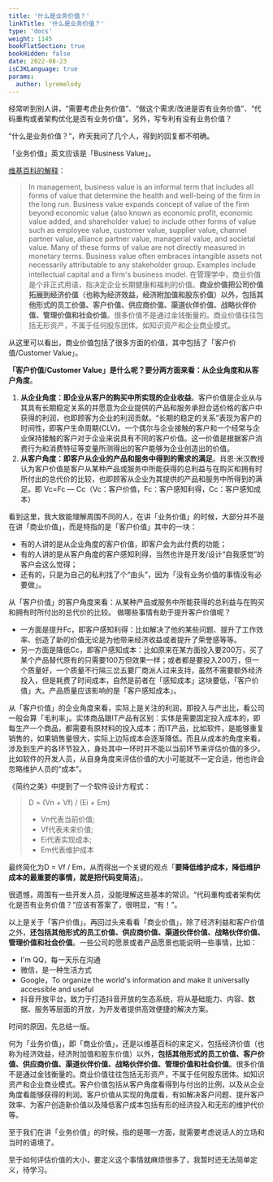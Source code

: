```yaml
---
title: '什么是业务价值？'
linkTitle: '什么是业务价值？'
type: 'docs'
weight: 1145
bookFlatSection: true
bookHidden: false
date: 2022-08-23
isCJKLanguage: true
params:
  author: lyremelody
---
```


经常听到别人讲，“需要考虑业务价值”、“做这个需求/改进是否有业务价值”、“代码重构或者架构优化是否有业务价值”。另外，写专利有没有业务价值？

“什么是业务价值？”，昨天我问了几个人，得到的回复都不明确。

「业务价值」英文应该是「Business Value」。

[维基百科的解释](https://en.wikipedia.org/wiki/Business_value)：
> In management, business value is an informal term that includes all forms of value that determine the health and well-being of the firm in the long run. Business value expands concept of value of the firm beyond economic value (also known as economic profit, economic value added, and shareholder value) to include other forms of value such as employee value, customer value, supplier value, channel partner value, alliance partner value, managerial value, and societal value. Many of these forms of value are not directly measured in monetary terms. Business value often embraces intangible assets not necessarily attributable to any stakeholder group. Examples include intellectual capital and a firm's business model. 
> 在管理学中，商业价值是个非正式用语，指决定企业长期健康和福利的价值。**商业价值把公司价值拓展到经济价值（也称为经济效益，经济附加值和股东价值）以外，包括其他形式的员工价值、客户价值、供应商价值、渠道伙伴价值、战略伙伴价值、管理价值和社会价值**。很多价值不是通过金钱衡量的。商业价值往往包括无形资产，不属于任何股东团体。如知识资产和企业商业模式。

从这里可以看出，商业价值包括了很多方面的价值，其中包括了「客户价值/Customer Value」。

**「客户价值/Customer Value」是什么呢？要分两方面来看：从企业角度和从客户角度**。
1. **从企业角度：即企业从客户的购买中所实现的企业收益**。客户价值是企业从与其具有长期稳定关系的并愿意为企业提供的产品和服务承担合适价格的客户中获得的利润，也即顾客为企业的利润贡献。“长期的稳定的关系”表现为客户的时间性，即客户生命周期(CLV)。一个偶尔与企业接触的客户和一个经常与企业保持接触的客户对于企业来说具有不同的客户价值。这一价值是根据客户消费行为和消费特征等变量所测得出的客户能够为企业创造出的价值。
2. **从客户角度：即客户从企业的产品和服务中得到的需求的满足**。肖恩·米汉教授认为客户价值是客户从某种产品或服务中所能获得的总利益与在购买和拥有时所付出的总代价的比较，也即顾客从企业为其提供的产品和服务中所得到的满足。即 Vc=Fc — Cc（Vc：客户价值，Fc：客户感知利得，Cc：客户感知成本）

看到这里，我大致能理解周围不同的人，在讲「业务价值」的时候，大部分并不是在讲「商业价值」，而是特指的是「客户价值」其中的一块：
* 有的人讲的是从企业角度的客户价值，即客户会为此付费的功能；
* 有的人讲的是从客户角度的客户感知利得，当然也许是开发/设计“自我感觉”的客户会这么觉得；
* 还有的，只是为自己的私利找了个“由头”，因为「没有业务价值的事情没有必要做」。

从「客户价值」的客户角度来看：从某种产品或服务中所能获得的总利益与在购买和拥有时所付出的总代价的比较。
做哪些事情有助于提升客户价值呢？
* 一方面是提升Fc，即客户感知利得：比如解决了他的某些问题、提升了工作效率、创造了新的价值无论是为他带来经济收益或者提升了荣誉感等等。
* 另一方面是降低Cc，即客户感知成本：比如原来在某方面投入要200万，买了某个产品替代原有的只需要100万但效果一样；或者都是要投入200万，但一个质量好，一个质量不行隔三岔五要厂商派人过来支持，虽然不需要额外经济投入，但是耗费了时间成本，自然是前者在「感知成本」这块要低，「客户价值」大。产品质量应该影响的是「客户感知成本」。

从「客户价值」的企业角度来看，实际上是关注的利润，即投入与产出比，看公司一般会算「毛利率」。实体商品跟IT产品有区别：实体是需要固定投入成本的，即每生产一个商品，都需要有原材料的投入成本；而IT产品，比如软件，是能够重复销售的，如果销售量很大，实际上边际成本会逐渐降低。而且从成本的角度来看，涉及到生产的各环节投入，身处其中一环时并不能以当前环节来评估价值的多少。比如软件的开发人员，从自身角度来评估价值的大小可能就不一定合适，他也许会忽略维护人员的“成本”。

《简约之美》中提到了一个软件设计方程式：
> D = (Vn + Vf) / (Ei + Em)
> * Vn代表当前价值;
> * Vf代表未来价值;
> * Ei代表实现成本;
> * Em代表维护成本

最终简化为D = Vf / Em，从而得出一个关键的观点「**要降低维护成本，降低维护成本的最重要的事情，就是把代码变简洁**」。
 
很遗憾，周围有一些开发人员，没能理解这些基本的常识。“代码重构或者架构优化是否有业务价值？”应该有答案了，很明显，“有！”。

以上是关于「客户价值」。再回过头来看看「商业价值」，除了经济利益和客户价值之外，**还包括其他形式的员工价值、供应商价值、渠道伙伴价值、战略伙伴价值、管理价值和社会价值**。一些公司的愿景或者产品愿景也能说明一些事情，比如：
* I'm QQ，每一天乐在沟通
* 微信，是一种生活方式
* Google，To organize the world's information and make it universally accessible and useful
* 抖音开放平台，致力于打造抖音开放的生态系统，将从基础能力、内容、数据、服务等层面的开放，为开发者提供高效便捷的解决方案。

时间的原因，先总结一版。

何为「业务价值」，即「商业价值」，还是以维基百科的来定义，包括经济价值（也称为经济效益，经济附加值和股东价值）以外，**包括其他形式的员工价值、客户价值、供应商价值、渠道伙伴价值、战略伙伴价值、管理价值和社会价值**。很多价值不是通过金钱衡量的。商业价值往往包括无形资产，不属于任何股东团体。如知识资产和企业商业模式。客户价值包括从客户角度看得到与付出的比例，以及从企业角度看能够获得的利润。客户价值从实现的角度看，有如解决客户问题、提升客户效率、为客户创造新价值以及降低客户成本包括有形的经济投入和无形的维护代价等。

至于我们在讲「业务价值」的时候，指的是哪一方面，就需要考虑说话人的立场和当时的语境了。

至于如何评估价值的大小，要定义这个事情就麻烦很多了，我暂时还无法简单定义，待学习。
